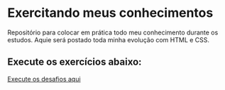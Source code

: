 # Exercitando meus conhecimentos

Repositório para colocar em prática todo meu conhecimento durante os estudos.
Aquie será postado toda minha evolução com HTML e CSS.

## Execute os exercícios abaixo:
<a href="https://fabiano-braga.github.io/HTML-CSS/desafios/index.html">Execute os desafios aqui</a>

